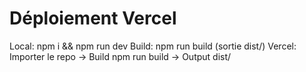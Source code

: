 # Déploiement Vercel
Local: npm i && npm run dev
Build: npm run build (sortie dist/)
Vercel: Importer le repo → Build npm run build → Output dist/
